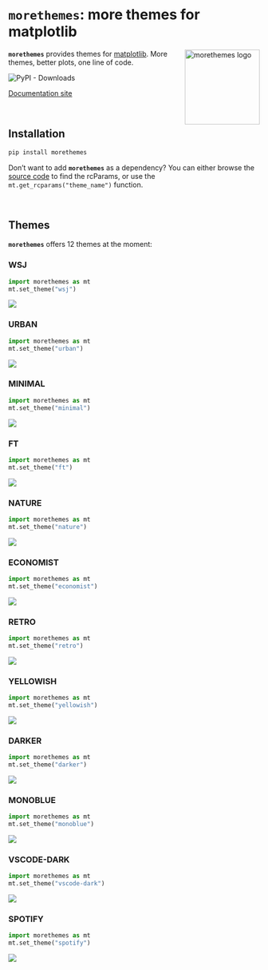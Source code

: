 

<!-- Automatically generated, uses README.qmd to modify README.md -->

# `morethemes`: more themes for matplotlib

<img src="https://github.com/JosephBARBIERDARNAL/static/blob/main/python-libs/morethemes/image.png?raw=true" alt="morethemes logo" align="right" width="150px"/>

**`morethemes`** provides themes for
[matplotlib](https://matplotlib.org/). More themes, better plots, one
line of code.

![PyPI - Downloads](https://img.shields.io/pypi/dm/morethemes)

[Documentation site](https://josephbarbierdarnal.github.io/morethemes/)

<br>

## Installation

``` bash
pip install morethemes
```

Don’t want to add **`morethemes`** as a dependency? You can either
browse the [source
code](https://github.com/JosephBARBIERDARNAL/morethemes/blob/main/morethemes/themes.py)
to find the rcParams, or use the `mt.get_rcparams("theme_name")`
function.

<br>

## Themes

**`morethemes`** offers 12 themes at the moment:

### WSJ

``` python
import morethemes as mt
mt.set_theme("wsj")
```

[![](https://raw.githubusercontent.com/JosephBARBIERDARNAL/morethemes/refs/heads/main/docs/img/wsj.png)](https://josephbarbierdarnal.github.io/morethemes/)

### URBAN

``` python
import morethemes as mt
mt.set_theme("urban")
```

[![](https://raw.githubusercontent.com/JosephBARBIERDARNAL/morethemes/refs/heads/main/docs/img/urban.png)](https://josephbarbierdarnal.github.io/morethemes/)

### MINIMAL

``` python
import morethemes as mt
mt.set_theme("minimal")
```

[![](https://raw.githubusercontent.com/JosephBARBIERDARNAL/morethemes/refs/heads/main/docs/img/minimal.png)](https://josephbarbierdarnal.github.io/morethemes/)

### FT

``` python
import morethemes as mt
mt.set_theme("ft")
```

[![](https://raw.githubusercontent.com/JosephBARBIERDARNAL/morethemes/refs/heads/main/docs/img/ft.png)](https://josephbarbierdarnal.github.io/morethemes/)

### NATURE

``` python
import morethemes as mt
mt.set_theme("nature")
```

[![](https://raw.githubusercontent.com/JosephBARBIERDARNAL/morethemes/refs/heads/main/docs/img/nature.png)](https://josephbarbierdarnal.github.io/morethemes/)

### ECONOMIST

``` python
import morethemes as mt
mt.set_theme("economist")
```

[![](https://raw.githubusercontent.com/JosephBARBIERDARNAL/morethemes/refs/heads/main/docs/img/economist.png)](https://josephbarbierdarnal.github.io/morethemes/)

### RETRO

``` python
import morethemes as mt
mt.set_theme("retro")
```

[![](https://raw.githubusercontent.com/JosephBARBIERDARNAL/morethemes/refs/heads/main/docs/img/retro.png)](https://josephbarbierdarnal.github.io/morethemes/)

### YELLOWISH

``` python
import morethemes as mt
mt.set_theme("yellowish")
```

[![](https://raw.githubusercontent.com/JosephBARBIERDARNAL/morethemes/refs/heads/main/docs/img/yellowish.png)](https://josephbarbierdarnal.github.io/morethemes/)

### DARKER

``` python
import morethemes as mt
mt.set_theme("darker")
```

[![](https://raw.githubusercontent.com/JosephBARBIERDARNAL/morethemes/refs/heads/main/docs/img/darker.png)](https://josephbarbierdarnal.github.io/morethemes/)

### MONOBLUE

``` python
import morethemes as mt
mt.set_theme("monoblue")
```

[![](https://raw.githubusercontent.com/JosephBARBIERDARNAL/morethemes/refs/heads/main/docs/img/monoblue.png)](https://josephbarbierdarnal.github.io/morethemes/)

### VSCODE-DARK

``` python
import morethemes as mt
mt.set_theme("vscode-dark")
```

[![](https://raw.githubusercontent.com/JosephBARBIERDARNAL/morethemes/refs/heads/main/docs/img/vscode-dark.png)](https://josephbarbierdarnal.github.io/morethemes/)

### SPOTIFY

``` python
import morethemes as mt
mt.set_theme("spotify")
```

[![](https://raw.githubusercontent.com/JosephBARBIERDARNAL/morethemes/refs/heads/main/docs/img/spotify.png)](https://josephbarbierdarnal.github.io/morethemes/)
